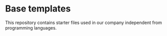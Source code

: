# Base templates

This repository contains starter files used in our company independent from programming languages.
